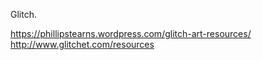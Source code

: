 Glitch.

https://phillipstearns.wordpress.com/glitch-art-resources/
http://www.glitchet.com/resources
